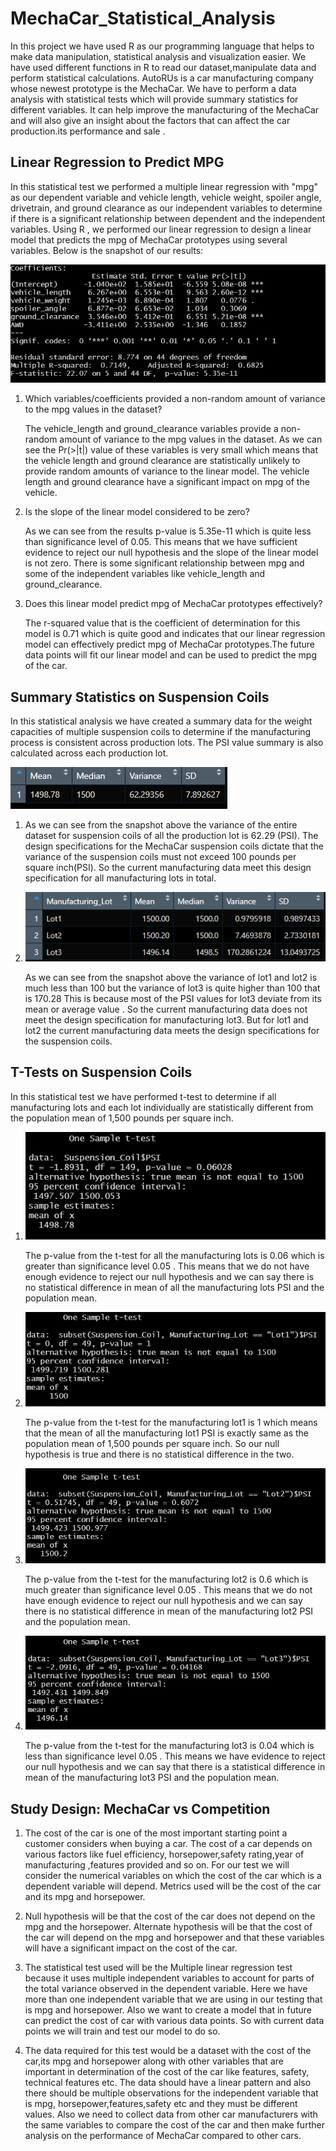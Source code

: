 # MechaCar_Statistical_Analysis
In this project we have used R as our programming language that helps to make data manipulation, statistical analysis and visualization easier. We have used different functions in R
to read our dataset,manipulate data and perform statistical calculations. AutoRUs is a car manufacturing company whose newest prototype is the MechaCar. We have to perform a data
analysis with statistical tests which will provide summary statistics for different variables. It can help improve the manufacturing of the MechaCar and will also give an insight
about the factors that can affect the car production.its performance and sale .


## Linear Regression to Predict MPG

In this statistical test we performed a multiple linear regression with "mpg" as our dependent variable and vehicle length, vehicle weight, spoiler angle, drivetrain, and ground clearance
as our independent variables to determine if there is a significant relationship between dependent and the independent variables. Using R , we performed our linear regression to
design a linear model that predicts the mpg of MechaCar prototypes using several variables. Below is the snapshot of our results:

![linear_regression](./Resources/linear_regression.png) 

1. Which variables/coefficients provided a non-random amount of variance to the mpg values in the dataset?

   The vehicle_length and ground_clearance variables provide a non-random amount of variance to the mpg values in the dataset. As we can see the Pr(>|t|) value of these variables
   is very small which means that the vehicle length and ground clearance are statistically unlikely to provide random amounts of variance to the linear model.
   The vehicle length and ground clearance have a significant impact on mpg of the vehicle.
   
2. Is the slope of the linear model considered to be zero? 
	
   As we can see from the results p-value is 5.35e-11 which is quite less than significance level of 0.05. This means that we have sufficient evidence to reject our null hypothesis and the slope of
   the linear model is not zero. There is some significant relationship between mpg and some of the independent variables like vehicle_length and ground_clearance.
	
3. Does this linear model predict mpg of MechaCar prototypes effectively?
	
   The  r-squared value that is the coefficient of determination for this model is 0.71 which is quite good and indicates that our linear regression model can effectively predict mpg 
   of MechaCar prototypes.The future data points will fit our linear model and can be used to predict the mpg of the car.  


## Summary Statistics on Suspension Coils

In this statistical analysis we have created a summary data for the weight capacities of multiple suspension coils to determine if the manufacturing process is consistent across production lots.
The PSI value summary is also calculated across each production lot.
	
![total_summary](./Resources/total_summary.png)
	
1. As we can see from the snapshot above the variance of the entire dataset for suspension coils of all the production lot is 62.29 (PSI). The design specifications for the MechaCar
   suspension coils dictate that the variance of the suspension coils must not exceed 100 pounds per square inch(PSI). So the current manufacturing data meet this design specification 
   for all manufacturing lots in total.
   
2. ![lot_summary](./Resources/lot_summary.png)
	
	As we can see from the snapshot above the variance of lot1 and lot2 is much less than 100 but the variance of lot3 is quite higher than 100 that is 170.28
	This is because most of the PSI values for lot3 deviate from its mean or average value . So the current manufacturing data does not meet the design specification
	for manufacturing lot3.
	But for lot1 and lot2 the current manufacturing data meets the design specifications for the suspension coils.
	

## T-Tests on Suspension Coils

In this statistical test we have performed t-test to determine if all manufacturing lots and each lot individually are statistically different from the population mean of
1,500 pounds per square inch.

1. ![t-test_all_lots](./Resources/t-test_all_lots.png)

	The p-value from the t-test for all the manufacturing lots is 0.06 which is greater than significance level 0.05 . This means that we do not have enough evidence to reject
	our null hypothesis and we can say there is no statistical difference in mean of all the manufacturing lots PSI and the population mean.
	
2. ![t-test_lot1](./Resources/t-test_lot1.png)

	The p-value from the t-test for the manufacturing lot1 is 1 which means that the mean of all the manufacturing lot1 PSI is exactly same as the population mean of
	1,500 pounds per square inch. So our null hypothesis is true and there is no statistical difference in the two.
	
3. ![t-test_lot2](./Resources/t-test_lot2.png)

	The p-value from the t-test for the manufacturing lot2 is 0.6 which is much greater than significance level 0.05 . This means that we do not have enough evidence to reject
	our null hypothesis and we can say there is no statistical difference in mean of the manufacturing lot2 PSI and the population mean. 
	
4. ![t-test_lot3](./Resources/t-test_lot3.png)

	The p-value from the t-test for the manufacturing lot3 is 0.04 which is less than significance level 0.05 . This means we have evidence to reject our null hypothesis and
	we can say that there is a statistical difference in mean of the manufacturing lot3 PSI and the population mean. 
	
	
## Study Design: MechaCar vs Competition

1. The cost of the car is one of the most important starting point a customer considers when buying a car. The cost of a car depends on various factors like fuel efficiency,
   horsepower,safety rating,year of manufacturing ,features provided and so on. For our test we will consider the numerical variables on which the cost of the car which is a 
   dependent variable will depend.
   Metrics used will be the cost of the car and its mpg and horsepower.
   
2. Null hypothesis will be that the cost of the car does not depend on the mpg and the horsepower. Alternate hypothesis will be that the cost of the car will depend on the mpg 
   and horsepower and that these variables will have a significant impact on the cost of the car.
   
3. The statistical test used will be the Multiple linear regression test because it uses multiple independent variables to account for parts of the total variance observed in the
   dependent variable. Here we have more than one independent variable that we are using in our testing that is mpg and horsepower. Also we want to create a model that in future can
   predict the cost of car with various data points. So with current data points we will train and test our model to do so.

4. The data required for this test would be a dataset with the cost of the car,its mpg and horsepower along with other variables that are important in determination of the cost of 
   the car like features, safety, technical features etc. The data should have a linear pattern and also there should be multiple observations for the independent variable that is
   mpg, horsepower,features,safety etc  and they must be different values. 
   Also we need to collect data from other car manufacturers with the same variables to compare the cost of the car and then make further analysis on the performance
   of MechaCar compared to other cars. 